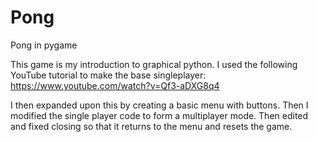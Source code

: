 # Pong
Pong in pygame

This game is my introduction to graphical python. 
I used the following YouTube tutorial to make the base singleplayer:
https://www.youtube.com/watch?v=Qf3-aDXG8q4

I then expanded upon this by creating a basic menu with buttons.
Then I modified the single player code to form a multiplayer mode.
Then edited and fixed closing so that it returns to the menu and resets the game.
